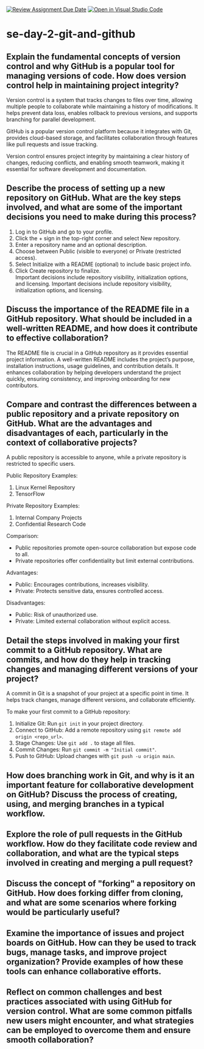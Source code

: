 [![Review Assignment Due Date](https://classroom.github.com/assets/deadline-readme-button-22041afd0340ce965d47ae6ef1cefeee28c7c493a6346c4f15d667ab976d596c.svg)](https://classroom.github.com/a/8wgCKhpZ)
[![Open in Visual Studio Code](https://classroom.github.com/assets/open-in-vscode-2e0aaae1b6195c2367325f4f02e2d04e9abb55f0b24a779b69b11b9e10269abc.svg)](https://classroom.github.com/online_ide?assignment_repo_id=18393765&assignment_repo_type=AssignmentRepo)
# se-day-2-git-and-github
## Explain the fundamental concepts of version control and why GitHub is a popular tool for managing versions of code. How does version control help in maintaining project integrity?
Version control is a system that tracks changes to files over time, allowing multiple people to collaborate while maintaining a history of modifications. It helps prevent data loss, enables rollback to previous versions, and supports branching for parallel development.  

GitHub is a popular version control platform because it integrates with Git, provides cloud-based storage, and facilitates collaboration through features like pull requests and issue tracking.  

Version control ensures project integrity by maintaining a clear history of changes, reducing conflicts, and enabling smooth teamwork, making it essential for software development and documentation.

## Describe the process of setting up a new repository on GitHub. What are the key steps involved, and what are some of the important decisions you need to make during this process?
  
1. Log in to GitHub and go to your profile.  
2. Click the + sign in the top-right corner and select New repository.  
3. Enter a repository name and an optional description.  
4. Choose between Public (visible to everyone) or Private (restricted access).  
5. Select Initialize with a README (optional) to include basic project info.    
6. Click Create repository to finalize.  
Important decisions include repository visibility, initialization options, and licensing.
Important decisions include repository visibility, initialization options, and licensing.


## Discuss the importance of the README file in a GitHub repository. What should be included in a well-written README, and how does it contribute to effective collaboration?

The README file is crucial in a GitHub repository as it provides essential project information. A well-written README includes the project’s purpose, installation instructions, usage guidelines, and contribution details. It enhances collaboration by helping developers understand the project quickly, ensuring consistency, and improving onboarding for new contributors.


## Compare and contrast the differences between a public repository and a private repository on GitHub. What are the advantages and disadvantages of each, particularly in the context of collaborative projects?
A public repository is accessible to anyone, while a private repository is restricted to specific users.  

Public Repository Examples:  
1. Linux Kernel Repository  
2. TensorFlow  

Private Repository Examples:  
1. Internal Company Projects  
2. Confidential Research Code  

Comparison:  
- Public repositories promote open-source collaboration but expose code to all.  
- Private repositories offer confidentiality but limit external contributions.  

Advantages:  
- Public: Encourages contributions, increases visibility.  
- Private: Protects sensitive data, ensures controlled access.  

Disadvantages:  
- Public: Risk of unauthorized use. 
- Private: Limited external collaboration without explicit access.

## Detail the steps involved in making your first commit to a GitHub repository. What are commits, and how do they help in tracking changes and managing different versions of your project?

A commit in Git is a snapshot of your project at a specific point in time. It helps track changes, manage different versions, and collaborate efficiently.

To make your first commit to a GitHub repository:  
1. Initialize Git: Run `git init` in your project directory.  
2. Connect to GitHub: Add a remote repository using `git remote add origin <repo_url>`.  
3. Stage Changes: Use `git add .` to stage all files.  
4. Commit Changes: Run `git commit -m "Initial commit"`.  
5. Push to GitHub: Upload changes with `git push -u origin main`.

## How does branching work in Git, and why is it an important feature for collaborative development on GitHub? Discuss the process of creating, using, and merging branches in a typical workflow.

## Explore the role of pull requests in the GitHub workflow. How do they facilitate code review and collaboration, and what are the typical steps involved in creating and merging a pull request?

## Discuss the concept of "forking" a repository on GitHub. How does forking differ from cloning, and what are some scenarios where forking would be particularly useful?

## Examine the importance of issues and project boards on GitHub. How can they be used to track bugs, manage tasks, and improve project organization? Provide examples of how these tools can enhance collaborative efforts.

## Reflect on common challenges and best practices associated with using GitHub for version control. What are some common pitfalls new users might encounter, and what strategies can be employed to overcome them and ensure smooth collaboration?

